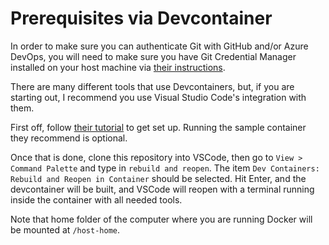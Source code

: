# Prerequisites via Devcontainer

In order to make sure you can authenticate Git with GitHub and/or Azure DevOps, you will need to make sure you have Git Credential Manager installed on your host machine via [their instructions](https://github.com/git-ecosystem/git-credential-manager/blob/release/docs/install.md).

There are many different tools that use Devcontainers, but, if you are starting out, I recommend you use Visual Studio Code's integration with them.

First off, follow [their tutorial](https://code.visualstudio.com/docs/devcontainers/tutorial) to get set up. Running the sample container they recommend is optional.

Once that is done, clone this repository into VSCode, then go to `View > Command Palette` and type in `rebuild and reopen`. The item `Dev Containers: Rebuild and Reopen in Container` should be selected. Hit Enter, and the devcontainer will be built, and VSCode will reopen with a terminal running inside the container with all needed tools.

Note that home folder of the computer where you are running Docker will be mounted at `/host-home`.
